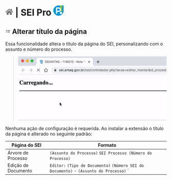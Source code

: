 # [![Home](../img/home.png)](../) |  SEI Pro ![Icone](../img/icon-32.png)

## ![SEI Pro Título da página](../img/icon-titulopagina.png) Alterar título da página

Essa funcionalidade altera o título da página do SEI, personalizando com o assunto e número do processo.

> ![Tela Estilo de Tabelas](../img/tela-titulopagina.gif) 

Nenhuma ação de configuração é requerida. Ao instalar a extensão o título da página é alterado no seguinte padrão: 

|  Página do SEI  |  Formato |
| ------------------- |  ------------------- | 
|  Árvore de Processo |  `(Assunto do Processo)`  `SEI Processo (Número do Processo)`  |
|  Edição de Documento |  `Editor:` `(Tipo de Documento)` `(Número SEI do Documento)` - `(Assunto do Processo)` `|` `SEI Processo` `(Número do Processo)`  |
